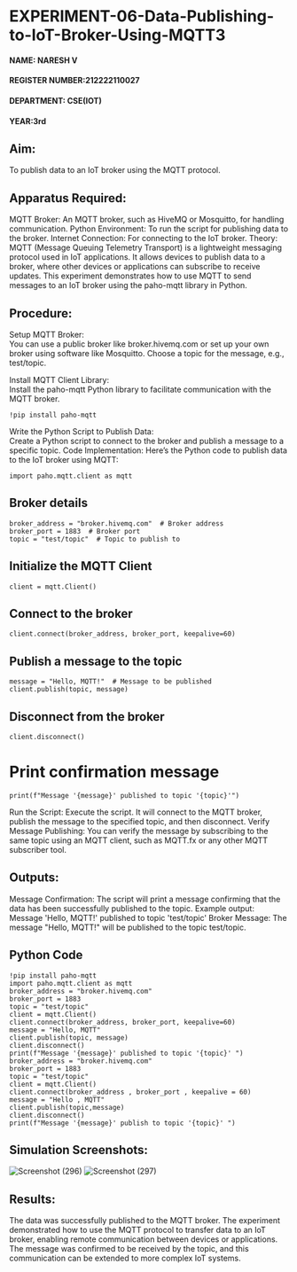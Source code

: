 # EXPERIMENT-06-Data-Publishing-to-IoT-Broker-Using-MQTT3
 
 #### NAME: NARESH V
 #### REGISTER NUMBER:212222110027
 #### DEPARTMENT: CSE(IOT)
 #### YEAR:3rd

 ## Aim:
To publish data to an IoT broker using the MQTT protocol.

 ## Apparatus Required:
MQTT Broker: An MQTT broker, such as HiveMQ or Mosquitto, for handling communication.
Python Environment: To run the script for publishing data to the broker.
Internet Connection: For connecting to the IoT broker.
Theory:
MQTT (Message Queuing Telemetry Transport) is a lightweight messaging protocol used in IoT applications. It allows devices to publish data to a broker, where other devices or applications can subscribe to receive updates. This experiment demonstrates how to use MQTT to send messages to an IoT broker using the paho-mqtt library in Python.

 ## Procedure:

Setup MQTT Broker:</BR>
You can use a public broker like broker.hivemq.com or set up your own broker using software like Mosquitto.
Choose a topic for the message, e.g., test/topic.

Install MQTT Client Library:</BR>
Install the paho-mqtt Python library to facilitate communication with the MQTT broker.
```
!pip install paho-mqtt
```

Write the Python Script to Publish Data:</BR>
Create a Python script to connect to the broker and publish a message to a specific topic.
Code Implementation: Here’s the Python code to publish data to the IoT broker using MQTT:
```
import paho.mqtt.client as mqtt
```

## Broker details
```
broker_address = "broker.hivemq.com"  # Broker address
broker_port = 1883  # Broker port
topic = "test/topic"  # Topic to publish to
```

## Initialize the MQTT Client
```
client = mqtt.Client()
```

## Connect to the broker
```
client.connect(broker_address, broker_port, keepalive=60)
```

## Publish a message to the topic
```
message = "Hello, MQTT!"  # Message to be published
client.publish(topic, message)
```

## Disconnect from the broker
```
client.disconnect()
```

# Print confirmation message
```
print(f"Message '{message}' published to topic '{topic}'")
```
Run the Script:
Execute the script. It will connect to the MQTT broker, publish the message to the specified topic, and then disconnect.
Verify Message Publishing:
You can verify the message by subscribing to the same topic using an MQTT client, such as MQTT.fx or any other MQTT subscriber tool.
 
## Outputs:
Message Confirmation: The script will print a message confirming that the data has been successfully published to the topic.
Example output:
Message 'Hello, MQTT!' published to topic 'test/topic'
Broker Message: The message "Hello, MQTT!" will be published to the topic test/topic.

## Python Code 
```
!pip install paho-mqtt
import paho.mqtt.client as mqtt
broker_address = "broker.hivemq.com"
broker_port = 1883
topic = "test/topic"
client = mqtt.Client()
client.connect(broker_address, broker_port, keepalive=60)
message = "Hello, MQTT"
client.publish(topic, message)
client.disconnect()
print(f"Message '{message}' published to topic '{topic}' ")
broker_address = "broker.hivemq.com"
broker_port = 1883
topic = "test/topic"
client = mqtt.Client()
client.connect(broker_address , broker_port , keepalive = 60)
message = "Hello , MQTT"
client.publish(topic,message)
client.disconnect()
print(f"Message '{message}' publish to topic '{topic}' ")
```
  
 ## Simulation Screenshots:
![Screenshot (296)](https://github.com/user-attachments/assets/6a89e376-de23-4364-85e5-b73fc48446a6)
![Screenshot (297)](https://github.com/user-attachments/assets/6d0a5769-acf5-4f9b-86c8-7d08a3a606f8)


 ## Results:
The data was successfully published to the MQTT broker. The experiment demonstrated how to use the MQTT protocol to transfer data to an IoT broker, enabling remote communication between devices or applications. The message was confirmed to be received by the topic, and this communication can be extended to more complex IoT systems.
